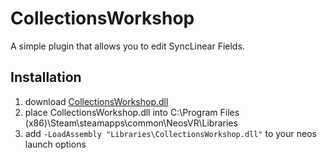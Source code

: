 # CollectionsWorkshop
A simple plugin that allows you to edit SyncLinear Fields.

## Installation
1. download [CollectionsWorkshop.dll](https://github.com/eia485/CollectionsWorkshop/releases/latest/download/CollectionsWorkshop.dll)
2. place CollectionsWorkshop.dll into C:\Program Files (x86)\Steam\steamapps\common\NeosVR\Libraries
3. add `-LoadAssembly "Libraries\CollectionsWorkshop.dll"` to your neos launch options
